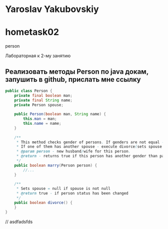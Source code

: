 # Yaroslav Yakubovskiy

# hometask02 
person

Лабораторная к 2-му занятию
 

## Реализовать методы Person по java докам, запушить в github, прислать мне ссылку
 
```java
public class Person {
    private final boolean man;
    private final String name;
    private Person spouse;
 
    public Person(boolean man, String name) {
        this.man = man;
        this.name = name;
    }
 
    /**
     * This method checks gender of persons. If genders are not equal - tries to marry.
     * If one of them has another spouse - execute divorce(sets spouse = null for husband and wife. Example: if both persons have spouses - then divorce will set 4 spouse to null) and then executes marry().
     * @param person - new husband/wife for this person.
     * @return - returns true if this person has another gender than passed person and they are not husband and wife, false otherwise
     */
    public boolean marry(Person person) {
        //...
    }
 
    /**
     * Sets spouse = null if spouse is not null
     * @return true - if person status has been changed
     */
    public boolean divorce() {
    }
}
```

// asdfadsfds



